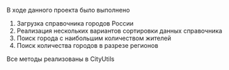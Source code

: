 В ходе данного проекта было выполнено 
1) Загрузка справочника городов России
2) Реализация нескольких вариантов сортировки данных справочника
3) Поиск города с наибольшим количеством жителей
4) Поиск количества городов в разрезе регионов

Все методы реализованы в CityUtils 
